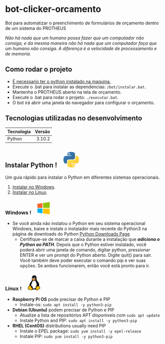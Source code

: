 # bot-clicker-orcamento

Bot para automatizar o preenchimento de formulários de orçamento dentro de um sistema do PROTHEUS

*Não há nada que um humano possa fazer que um computador não consiga, e da mesma maneira não há nada que um computador faça que um humano não consiga. A diferença é a velocidade de processamento e de memoria.*
## Como rodar o projeto

- <a href="#instalar-python-!">É necessario ter o python instalado na maquina.</a>
- Execute o .bat para instalar as dependencias: `/bot/instalar.bat`.
- Mantenha o PROTHEUS aberto na tela de orçamento.
- Execute o .bat para rodar o projeto: `./executar.bat`.
- O bot irá abrir uma janela do navegador para configurar o orçamento.

## Tecnologias utilizadas no desenvolvimento


| Tecnologia | Versão |
|:-----------|-------:|
| Python     | 3.10.2 |

## Instalar Python !<img src=".README_images/c8a054c3.png" alt="drawing" style="width:50px; margin-left: 20px;"/>

Um guia rápido para instalar o Python em diferentes sistemas operacionais.

1. <a href="#windows-!">Instalar no Windows</a>.
2. <a href="#linux-!">Instalar no Linux</a>.

### Windows !<img src=".README_images/34140973.png" alt="drawing" style="width:40px; margin-left: 20px;"/>

- Se você ainda não instalou o Python em seu sistema operacional Windows, baixe e instale o instalador mais recente do Python3 na página de downloads do Python [Python Downloads Page](https://www.python.org/downloads/)
  - Certifique-se de marcar a caixa durante a instalação que ***adiciona o Python ao PATH***.
    Depois que o Python estiver instalado, você poderá abrir uma janela de comando, digitar python, pressionar ENTER e ver um prompt do Python aberto. Digite quit() para sair. Você também deve poder executar o comando pip e ver suas opções. Se ambos funcionarem, então você está pronto para ir.

### **Linux** !<img src=".README_images/0139364d.png" alt="drawing" style="width:40px; margin-left: 20px;"/>

- **Raspberry Pi OS** pode precisar de Python e PIP
  - Instale-os: `sudo apt install -y python3-pip`
- **Debian (Ubuntu)** podem precisar de Python e PIP
  - Atualize a lista de repositórios APT disponíveis com `sudo apt update`
  - Instale Python and PIP: `sudo apt install -y python3-pip`
- **RHEL (CentOS)** distributions usually need PIP
  - Instale o EPEL package: `sudo yum install -y epel-release`
  - Instale PIP: `sudo yum install -y python3-pip`
